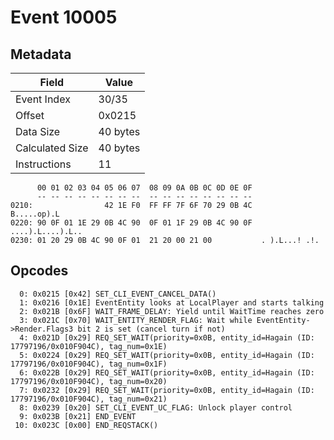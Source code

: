 # Event 10005

## Metadata

| Field           | Value    |
|-----------------|----------|
| Event Index     | 30/35    |
| Offset          | 0x0215   |
| Data Size       | 40 bytes |
| Calculated Size | 40 bytes |
| Instructions    | 11       |

```
      00 01 02 03 04 05 06 07  08 09 0A 0B 0C 0D 0E 0F
      -- -- -- -- -- -- -- --  -- -- -- -- -- -- -- --
0210:                42 1E F0  FF FF 7F 6F 70 29 0B 4C       B.....op).L
0220: 90 0F 01 1E 29 0B 4C 90  0F 01 1F 29 0B 4C 90 0F  ....).L....).L..
0230: 01 20 29 0B 4C 90 0F 01  21 20 00 21 00           . ).L...! .!.   
```

## Opcodes

```
  0: 0x0215 [0x42] SET_CLI_EVENT_CANCEL_DATA()
  1: 0x0216 [0x1E] EventEntity looks at LocalPlayer and starts talking
  2: 0x021B [0x6F] WAIT_FRAME_DELAY: Yield until WaitTime reaches zero
  3: 0x021C [0x70] WAIT_ENTITY_RENDER_FLAG: Wait while EventEntity->Render.Flags3 bit 2 is set (cancel turn if not)
  4: 0x021D [0x29] REQ_SET_WAIT(priority=0x0B, entity_id=Hagain (ID: 17797196/0x010F904C), tag_num=0x1E)
  5: 0x0224 [0x29] REQ_SET_WAIT(priority=0x0B, entity_id=Hagain (ID: 17797196/0x010F904C), tag_num=0x1F)
  6: 0x022B [0x29] REQ_SET_WAIT(priority=0x0B, entity_id=Hagain (ID: 17797196/0x010F904C), tag_num=0x20)
  7: 0x0232 [0x29] REQ_SET_WAIT(priority=0x0B, entity_id=Hagain (ID: 17797196/0x010F904C), tag_num=0x21)
  8: 0x0239 [0x20] SET_CLI_EVENT_UC_FLAG: Unlock player control
  9: 0x023B [0x21] END_EVENT
 10: 0x023C [0x00] END_REQSTACK()
```
